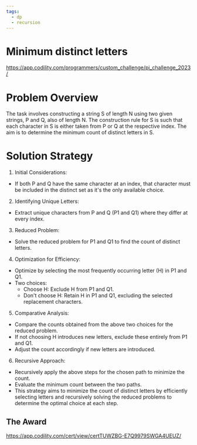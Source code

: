 ```yaml
---
tags:
  - dp
  - recursion
---
```


# Minimum distinct letters

https://app.codility.com/programmers/custom_challenge/pi_challenge_2023/

# Problem Overview
The task involves constructing a string S of length N using two given strings, P and Q, also of length N. The construction rule for S is such that each character in S is either taken from P or Q at the respective index. The aim is to determine the minimum count of distinct letters in S.

# Solution Strategy
1. Initial Considerations:
* If both P and Q have the same character at an index, that character must be included in the distinct set as it's the only available choice.

2. Identifying Unique Letters:
* Extract unique characters from P and Q (P1 and Q1) where they differ at every index.

3. Reduced Problem:
* Solve the reduced problem for P1 and Q1 to find the count of distinct letters.
4. Optimization for Efficiency:

* Optimize by selecting the most frequently occurring letter (H) in P1 and Q1.
* Two choices:
    * Choose H: Exclude H from P1 and Q1.
    * Don't choose H: Retain H in P1 and Q1, excluding the selected replacement characters.
5. Comparative Analysis:

* Compare the counts obtained from the above two choices for the reduced problem.
* If not choosing H introduces new letters, exclude these entirely from P1 and Q1.
* Adjust the count accordingly if new letters are introduced.
6. Recursive Approach:
* Recursively apply the above steps for the chosen path to minimize the count.
* Evaluate the minimum count between the two paths.
* This strategy aims to minimize the count of distinct letters by efficiently selecting letters and recursively solving the reduced problems to determine the optimal choice at each step.
## The Award

https://app.codility.com/cert/view/certTUWZBG-E7Q9979SWGA4UEUZ/
